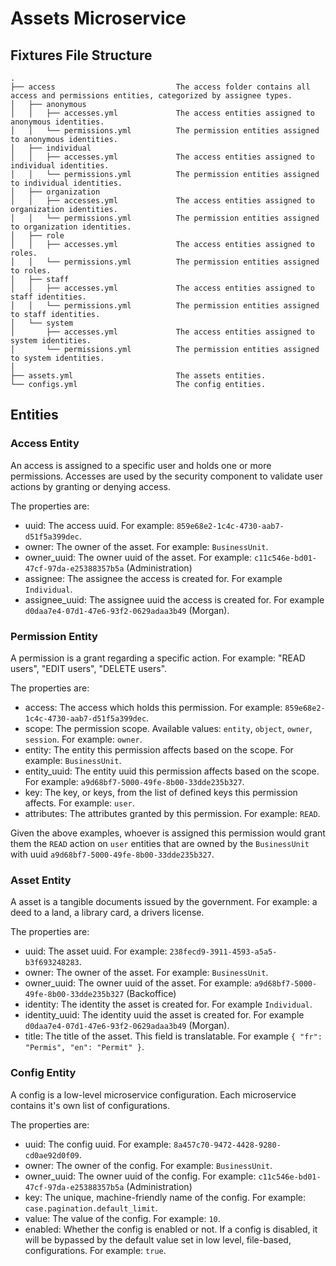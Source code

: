 # Assets Microservice

## Fixtures File Structure

```
.
├── access                           The access folder contains all access and permissions entities, categorized by assignee types.
│   ├── anonymous
│   │   ├── accesses.yml             The access entities assigned to anonymous identities.
│   │   └── permissions.yml          The permission entities assigned to anonymous identities.
│   ├── individual
│   │   ├── accesses.yml             The access entities assigned to individual identities.
│   │   └── permissions.yml          The permission entities assigned to individual identities.
│   ├── organization
│   │   ├── accesses.yml             The access entities assigned to organization identities.
│   │   └── permissions.yml          The permission entities assigned to organization identities.
│   ├── role
│   │   ├── accesses.yml             The access entities assigned to roles.
│   │   └── permissions.yml          The permission entities assigned to roles.
│   ├── staff
│   │   ├── accesses.yml             The access entities assigned to staff identities.
│   │   └── permissions.yml          The permission entities assigned to staff identities.
│   └── system
│       ├── accesses.yml             The access entities assigned to system identities.
│       └── permissions.yml          The permission entities assigned to system identities.
│
├── assets.yml                       The assets entities.
└── configs.yml                      The config entities.
```

## Entities

### Access Entity

An access is assigned to a specific user and holds one or more permissions. Accesses are used by the security component to validate user actions by granting or denying access.

The properties are:

- uuid: The access uuid. For example: `859e68e2-1c4c-4730-aab7-d51f5a399dec`.
- owner: The owner of the asset. For example: `BusinessUnit`.
- owner_uuid: The owner uuid of the asset. For example: `c11c546e-bd01-47cf-97da-e25388357b5a` (Administration)
- assignee: The assignee the access is created for. For example `Individual`.
- assignee_uuid: The assignee uuid the access is created for. For example `d0daa7e4-07d1-47e6-93f2-0629adaa3b49` (Morgan).

### Permission Entity

A permission is a grant regarding a specific action. For example: "READ users", "EDIT users", "DELETE users".

The properties are:

- access: The access which holds this permission. For example: `859e68e2-1c4c-4730-aab7-d51f5a399dec`.
- scope: The permission scope. Available values: `entity`, `object`, `owner`, `session`. For example: `owner`.
- entity: The entity this permission affects based on the scope. For example: `BusinessUnit`.
- entity_uuid: The entity uuid this permission affects based on the scope. For example: `a9d68bf7-5000-49fe-8b00-33dde235b327`.
- key: The key, or keys, from the list of defined keys this permission affects. For example: `user`.
- attributes: The attributes granted by this permission. For example: `READ`.

Given the above examples, whoever is assigned this permission would grant them the `READ` action on `user` entities that are owned by the `BusinessUnit` with uuid `a9d68bf7-5000-49fe-8b00-33dde235b327`.

### Asset Entity

A asset is a tangible documents issued by the government. For example: a deed to a land, a library card, a drivers license.

The properties are:

- uuid: The asset uuid. For example: `238fecd9-3911-4593-a5a5-b3f693248283`.
- owner: The owner of the asset. For example: `BusinessUnit`.
- owner_uuid: The owner uuid of the asset. For example: `a9d68bf7-5000-49fe-8b00-33dde235b327` (Backoffice)
- identity: The identity the asset is created for. For example `Individual`.
- identity_uuid: The identity uuid the asset is created for. For example `d0daa7e4-07d1-47e6-93f2-0629adaa3b49` (Morgan).
- title: The title of the asset. This field is translatable. For example `{ "fr": "Permis", "en": "Permit" }`.

### Config Entity

A config is a low-level microservice configuration. Each microservice contains it's own list of configurations.

The properties are:

- uuid: The config uuid. For example: `8a457c70-9472-4428-9280-cd0ae92d0f09`.
- owner: The owner of the config. For example: `BusinessUnit`.
- owner_uuid: The owner uuid of the config. For example: `c11c546e-bd01-47cf-97da-e25388357b5a` (Administration)
- key: The unique, machine-friendly name of the config. For example: `case.pagination.default_limit`.
- value: The value of the config. For example: `10`.
- enabled: Whether the config is enabled or not. If a config is disabled, it will be bypassed by the default value set in low level, file-based, configurations. For example: `true`.
